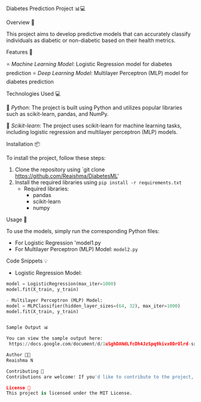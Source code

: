 Diabetes Prediction Project 📊💻

Overview 🤔

This project aims to develop predictive models that can accurately classify individuals as diabetic or non-diabetic based on their health metrics.

Features 🎯

⭐️ *Machine Learning Model*: Logistic Regression model for diabetes prediction
⭐️ *Deep Learning Model*: Multilayer Perceptron (MLP) model for diabetes prediction

Technologies Used 💻

🔹 *Python*: The project is built using Python and utilizes popular libraries such as scikit-learn, pandas, and NumPy.

🔹 *Scikit-learn*: The project uses scikit-learn for machine learning tasks, including logistic regression and multilayer perceptron (MLP) models.

Installation 📦

To install the project, follow these steps:
1. Clone the repository using `git clone
https://github.com/Reaishma/DiabetesML'
2. Install the required libraries using `pip install -r requirements.txt`
   - Required libraries:
     - pandas
     - scikit-learn
     - numpy

Usage 🤝

To use the models, simply run the corresponding Python files:
- For Logistic Regression 'model1.py
- For Multilayer Perceptron (MLP) Model: `model2.py`

Code Snippets 💡

- Logistic Regression Model: 
```python
model = LogisticRegression(max_iter=1000)
model.fit(X_train, y_train)

- Multilayer Perceptron (MLP) Model:
model = MLPClassifier(hidden_layer_sizes=(64, 32), max_iter=1000)
model.fit(X_train, y_train)


Sample Output 📊

You can view the sample output here:
 https://docs.google.com/document/d/1uSghDANdLfcDh4JzSpq9kivx0DrOlrd-sxvTS8dhgsk/edit?usp=drivesdk

Author 👩‍💻
Reaishma N

Contributing 🤝
Contributions are welcome! If you'd like to contribute to the project, please fork the repository and submit a pull request.

License 📄
This project is licensed under the MIT License.
